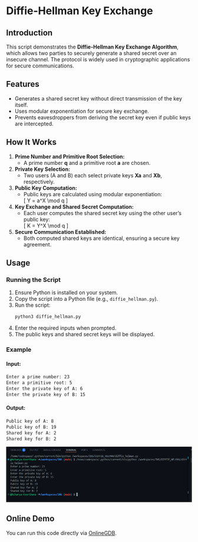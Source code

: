 # **Diffie-Hellman Key Exchange**  

## **Introduction**  
This script demonstrates the **Diffie-Hellman Key Exchange Algorithm**, which allows two parties to securely generate a shared secret over an insecure channel. The protocol is widely used in cryptographic applications for secure communications.  

## **Features**  
- Generates a shared secret key without direct transmission of the key itself.  
- Uses modular exponentiation for secure key exchange.  
- Prevents eavesdroppers from deriving the secret key even if public keys are intercepted.  

## **How It Works**  
1. **Prime Number and Primitive Root Selection:**  
   - A prime number **q** and a primitive root **a** are chosen.  
2. **Private Key Selection:**  
   - Two users (A and B) each select private keys **Xa** and **Xb**, respectively.  
3. **Public Key Computation:**  
   - Public keys are calculated using modular exponentiation:  
     \[ Y = a^X \mod q \]  
4. **Key Exchange and Shared Secret Computation:**  
   - Each user computes the shared secret key using the other user’s public key:  
     \[ K = Y^X \mod q \]  
5. **Secure Communication Established:**  
   - Both computed shared keys are identical, ensuring a secure key agreement.  

## **Usage**  
### **Running the Script**  
1. Ensure Python is installed on your system.  
2. Copy the script into a Python file (e.g., `diffie_hellman.py`).  
3. Run the script:  
   ```bash  
   python3 diffie_hellman.py  
   ```  
4. Enter the required inputs when prompted.  
5. The public keys and shared secret keys will be displayed.  

### **Example**  
#### **Input:**  
```
Enter a prime number: 23  
Enter a primitive root: 5  
Enter the private key of A: 6  
Enter the private key of B: 15  
```
#### **Output:**  
```
Public key of A: 8  
Public key of B: 19  
Shared key for A: 2  
Shared key for B: 2  
```
![alt text](image.png)

## **Online Demo**  
You can run this code directly via [OnlineGDB](https://onlinegdb.com/kEdQg40tL).  


